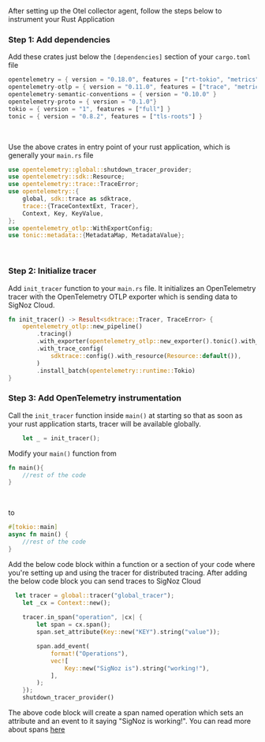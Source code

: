 &nbsp;

After setting up the Otel collector agent, follow the steps below to instrument your Rust Application

### Step 1: Add dependencies
Add these crates just below the `[dependencies]` section of your `cargo.toml` file

```rust
opentelemetry = { version = "0.18.0", features = ["rt-tokio", "metrics", "trace"] }
opentelemetry-otlp = { version = "0.11.0", features = ["trace", "metrics"] }
opentelemetry-semantic-conventions = { version = "0.10.0" }
opentelemetry-proto = { version = "0.1.0"}
tokio = { version = "1", features = ["full"] }
tonic = { version = "0.8.2", features = ["tls-roots"] }
```
&nbsp;

Use the above crates in entry point of your rust application, which is generally your `main.rs` file 

```rust
use opentelemetry::global::shutdown_tracer_provider;
use opentelemetry::sdk::Resource;
use opentelemetry::trace::TraceError;
use opentelemetry::{
    global, sdk::trace as sdktrace,
    trace::{TraceContextExt, Tracer},
    Context, Key, KeyValue,
};
use opentelemetry_otlp::WithExportConfig;
use tonic::metadata::{MetadataMap, MetadataValue};
```
&nbsp;

### Step 2: Initialize tracer
Add `init_tracer` function to your `main.rs` file. It initializes an OpenTelemetry tracer with the OpenTelemetry OTLP exporter which is sending data to SigNoz Cloud.

```rust
fn init_tracer() -> Result<sdktrace::Tracer, TraceError> {
    opentelemetry_otlp::new_pipeline()
        .tracing()
        .with_exporter(opentelemetry_otlp::new_exporter().tonic().with_env())
        .with_trace_config(
            sdktrace::config().with_resource(Resource::default()),
        )
        .install_batch(opentelemetry::runtime::Tokio)
}
```
### Step 3: Add OpenTelemetry instrumentation

Call the `init_tracer` function inside `main()` at starting so that as soon as your rust application starts, tracer will be available globally.

```rust
    let _ = init_tracer();
```

Modify your `main()` function from

```rust
fn main(){
    //rest of the code
}
```

&nbsp;

to

```rust
#[tokio::main]
async fn main() {
    //rest of the code
}
```

Add the below code block within a function or a section of your code where you're setting up and using the tracer for distributed tracing. After adding the below code block you can send traces to SigNoz Cloud

```rust
  let tracer = global::tracer("global_tracer");
    let _cx = Context::new();
  
    tracer.in_span("operation", |cx| {
        let span = cx.span();
        span.set_attribute(Key::new("KEY").string("value"));

        span.add_event(
            format!("Operations"),
            vec![
                Key::new("SigNoz is").string("working!"),
            ],
        );
    });
    shutdown_tracer_provider()
```

The above code block will create a span named operation which sets an attribute and an event to it saying "SigNoz is working!". You can read more about spans [here](https://opentelemetry.io/docs/concepts/signals/traces/#spans)
